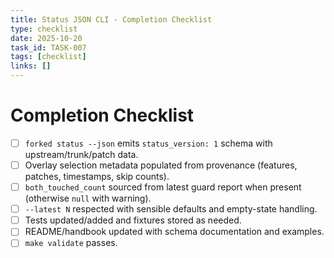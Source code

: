 ```yaml
---
title: Status JSON CLI - Completion Checklist
type: checklist
date: 2025-10-20
task_id: TASK-007
tags: [checklist]
links: []
---
```


# Completion Checklist

- [ ] `forked status --json` emits `status_version: 1` schema with upstream/trunk/patch data.
- [ ] Overlay selection metadata populated from provenance (features, patches, timestamps, skip counts).
- [ ] `both_touched_count` sourced from latest guard report when present (otherwise `null` with warning).
- [ ] `--latest N` respected with sensible defaults and empty-state handling.
- [ ] Tests updated/added and fixtures stored as needed.
- [ ] README/handbook updated with schema documentation and examples.
- [ ] `make validate` passes.
